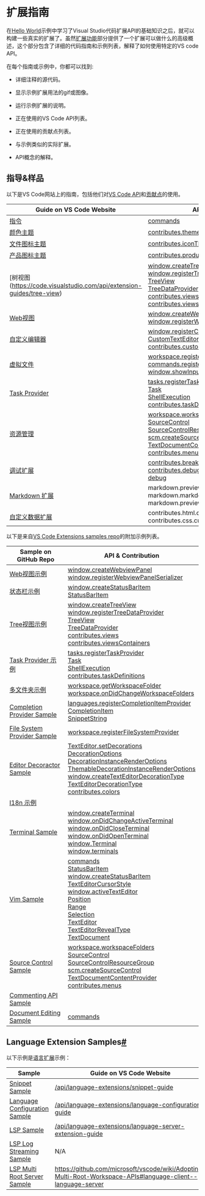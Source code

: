# 扩展指南

在[Hello World](https://code.visualstudio.com/api/get-started/your-first-extension)示例中学习了Visual Studio代码扩展API的基础知识之后，就可以构建一些真实的扩展了。虽然[扩展功能](https://code.visualstudio.com/api/extension-capabilities/overview)部分提供了一个扩展可以做什么的高级概述，这个部分包含了详细的代码指南和示例列表，解释了如何使用特定的VS code API。

在每个指南或示例中，你都可以找到:

- 详细注释的源代码。

- 显示示例扩展用法的gif或图像。

- 运行示例扩展的说明。

- 正在使用的VS Code API列表。

- 正在使用的贡献点列表。

- 与示例类似的实际扩展。

- API概念的解释。

## 指导&样品

以下是VS Code网站上的指南，包括他们对[VS Code API](https://code.visualstudio.com/api/references/vscode-api)和[贡献点](https://code.visualstudio.com/api/references/contribution-points)的使用。



| Guide on VS Code Website | API & Contribution |
| - | - |
| [指令](https://code.visualstudio.com/api/extension-guides/command) | [commands](https://code.visualstudio.com/api/references/vscode-api#commands) |
| [颜色主题](https://code.visualstudio.com/api/extension-guides/color-theme) | [contributes.themes](https://code.visualstudio.com/api/references/contribution-points#contributes.themes) |
| [文件图标主题](https://code.visualstudio.com/api/extension-guides/file-icon-theme) | [contributes.iconThemes](https://code.visualstudio.com/api/references/contribution-points#contributes.iconThemes) |
| [产品图标主题](https://code.visualstudio.com/api/extension-guides/product-icon-theme) | [contributes.productIconThemes](https://code.visualstudio.com/api/references/contribution-points#contributes.productIconThemes) |
| [树视图(https://code.visualstudio.com/api/extension-guides/tree-view) | [window.createTreeView](https://code.visualstudio.com/api/references/vscode-api#window.createTreeView)<br/>[window.registerTreeDataProvider](https://code.visualstudio.com/api/references/vscode-api#window.registerTreeDataProvider)<br/>[TreeView](https://code.visualstudio.com/api/references/vscode-api#TreeView)<br/>[TreeDataProvider](https://code.visualstudio.com/api/references/vscode-api#TreeDataProvider)<br/>[contributes.views](https://code.visualstudio.com/api/references/contribution-points#contributes.views)<br/>[contributes.viewsContainers](https://code.visualstudio.com/api/references/contribution-points#contributes.viewsContainers) |
| [Web视图](https://code.visualstudio.com/api/extension-guides/webview) | [window.createWebviewPanel](https://code.visualstudio.com/api/references/vscode-api#window.createWebviewPanel)<br/>[window.registerWebviewPanelSerializer](https://code.visualstudio.com/api/references/vscode-api#window.registerWebviewPanelSerializer) |
| [自定义编辑器](https://code.visualstudio.com/api/extension-guides/custom-editors) | [window.registerCustomEditorProvider](https://code.visualstudio.com/api/references/vscode-api#window.registerCustomEditorProvider)<br/>[CustomTextEditorProvider](https://code.visualstudio.com/api/references/vscode-api#CustomTextEditorProvider)<br/>[contributes.customEditors](https://code.visualstudio.com/api/references/contribution-points#contributes.customEditors) |
| [虚拟文件](https://code.visualstudio.com/api/extension-guides/virtual-documents) | [workspace.registerTextDocumentContentProvider](https://code.visualstudio.com/api/references/vscode-api#workspace.registerTextDocumentContentProvider)<br/>[commands.registerCommand](https://code.visualstudio.com/api/references/vscode-api#commands.registerCommand)<br/>[window.showInputBox](https://code.visualstudio.com/api/references/vscode-api#window.showInputBox) |
| [Task Provider](https://code.visualstudio.com/api/extension-guides/task-provider) | [tasks.registerTaskProvider](https://code.visualstudio.com/api/references/vscode-api#tasks.registerTaskProvider)<br/>[Task](https://code.visualstudio.com/api/references/vscode-api#Task)<br/>[ShellExecution](https://code.visualstudio.com/api/references/vscode-api#ShellExecution)<br/>[contributes.taskDefinitions](https://code.visualstudio.com/api/references/contribution-points#contributes.taskDefinitions) |
| [资源管理](https://code.visualstudio.com/api/extension-guides/scm-provider) | [workspace.workspaceFolders](https://code.visualstudio.com/api/references/vscode-api#workspace.workspaceFolders)<br/>[SourceControl](https://code.visualstudio.com/api/references/vscode-api#SourceControl)<br/>[SourceControlResourceGroup](https://code.visualstudio.com/api/references/vscode-api#SourceControlResourceGroup)<br/>[scm.createSourceControl](https://code.visualstudio.com/api/references/vscode-api#scm.createSourceControl)<br/>[TextDocumentContentProvider](https://code.visualstudio.com/api/references/vscode-api#TextDocumentContentProvider)<br/>[contributes.menus](https://code.visualstudio.com/api/references/contribution-points#contributes.menus) |
| [调试扩展](https://code.visualstudio.com/api/extension-guides/debugger-extension) | [contributes.breakpoints](https://code.visualstudio.com/api/references/contribution-points#contributes.breakpoints)<br/>[contributes.debuggers](https://code.visualstudio.com/api/references/contribution-points#contributes.debuggers)<br/>[debug](https://code.visualstudio.com/api/references/vscode-api#debug) |
| [Markdown 扩展](https://code.visualstudio.com/api/extension-guides/markdown-extension) | markdown.previewStyles<br/>markdown.markdownItPlugins<br/>markdown.previewScripts |
| [自定义数据扩展](https://code.visualstudio.com/api/extension-guides/custom-data-extension) | contributes.html.customData<br/>contributes.css.customData |

以下是来自[VS Code Extensions samples repo](https://github.com/microsoft/vscode-extension-samples)的附加示例列表。



| Sample on GitHub Repo | API & Contribution |
| - | - |
| [Web视图示例](https://github.com/microsoft/vscode-extension-samples/tree/master/webview-sample) | [window.createWebviewPanel](https://code.visualstudio.com/api/references/vscode-api#window.createWebviewPanel)<br/>[window.registerWebviewPanelSerializer](https://code.visualstudio.com/api/references/vscode-api#window.registerWebviewPanelSerializer) |
| [状态栏示例](https://github.com/microsoft/vscode-extension-samples/tree/master/statusbar-sample) | [window.createStatusBarItem](https://code.visualstudio.com/api/references/vscode-api#window.createStatusBarItem)<br/>[StatusBarItem](https://code.visualstudio.com/api/references/vscode-api#StatusBarItem) |
| [Tree视图示例](https://github.com/microsoft/vscode-extension-samples/tree/master/tree-view-sample) | [window.createTreeView](https://code.visualstudio.com/api/references/vscode-api#window.createTreeView)<br/>[window.registerTreeDataProvider](https://code.visualstudio.com/api/references/vscode-api#window.registerTreeDataProvider)<br/>[TreeView](https://code.visualstudio.com/api/references/vscode-api#TreeView)<br/>[TreeDataProvider](https://code.visualstudio.com/api/references/vscode-api#TreeDataProvider)<br/>[contributes.views](https://code.visualstudio.com/api/references/contribution-points#contributes.views)<br/>[contributes.viewsContainers](https://code.visualstudio.com/api/references/contribution-points#contributes.viewsContainers) |
| [Task Provider 示例](https://github.com/microsoft/vscode-extension-samples/tree/master/task-provider-sample) | [tasks.registerTaskProvider](https://code.visualstudio.com/api/references/vscode-api#tasks.registerTaskProvider)<br/>[Task](https://code.visualstudio.com/api/references/vscode-api#Task)<br/>[ShellExecution](https://code.visualstudio.com/api/references/vscode-api#ShellExecution)<br/>[contributes.taskDefinitions](https://code.visualstudio.com/api/references/contribution-points#contributes.taskDefinitions) |
| [多文件夹示例](https://github.com/microsoft/vscode-extension-samples/tree/master/basic-multi-root-sample) | [workspace.getWorkspaceFolder](https://code.visualstudio.com/api/references/vscode-api#workspace.getWorkspaceFolder)<br/>[workspace.onDidChangeWorkspaceFolders](https://code.visualstudio.com/api/references/vscode-api#workspace.onDidChangeWorkspaceFolders) |
| [Completion Provider Sample](https://github.com/microsoft/vscode-extension-samples/tree/master/completions-sample) | [languages.registerCompletionItemProvider](https://code.visualstudio.com/api/references/vscode-api#languages.registerCompletionItemProvider)<br/>[CompletionItem](https://code.visualstudio.com/api/references/vscode-api#CompletionItem)<br/>[SnippetString](https://code.visualstudio.com/api/references/vscode-api#SnippetString) |
| [File System Provider Sample](https://github.com/microsoft/vscode-extension-samples/tree/master/fsprovider-sample) | [workspace.registerFileSystemProvider](https://code.visualstudio.com/api/references/vscode-api#workspace.registerFileSystemProvider) |
| [Editor Decoractor Sample](https://github.com/microsoft/vscode-extension-samples/tree/master/decorator-sample) | [TextEditor.setDecorations](https://code.visualstudio.com/api/references/vscode-api#TextEditor.setDecorations)<br/>[DecorationOptions](https://code.visualstudio.com/api/references/vscode-api#DecorationOptions)<br/>[DecorationInstanceRenderOptions](https://code.visualstudio.com/api/references/vscode-api#DecorationInstanceRenderOptions)<br/>[ThemableDecorationInstanceRenderOptions](https://code.visualstudio.com/api/references/vscode-api#ThemableDecorationInstanceRenderOptions)<br/>[window.createTextEditorDecorationType](https://code.visualstudio.com/api/references/vscode-api#window.createTextEditorDecorationType)<br/>[TextEditorDecorationType](https://code.visualstudio.com/api/references/vscode-api#TextEditorDecorationType)<br/>[contributes.colors](https://code.visualstudio.com/api/references/contribution-points#contributes.colors) |
| [I18n 示例](https://github.com/microsoft/vscode-extension-samples/tree/master/i18n-sample) |   |
| [Terminal Sample](https://github.com/microsoft/vscode-extension-samples/tree/master/terminal-sample) | [window.createTerminal](https://code.visualstudio.com/api/references/vscode-api#window.createTerminal)<br/>[window.onDidChangeActiveTerminal](https://code.visualstudio.com/api/references/vscode-api#window.onDidChangeActiveTerminal)<br/>[window.onDidCloseTerminal](https://code.visualstudio.com/api/references/vscode-api#window.onDidCloseTerminal)<br/>[window.onDidOpenTerminal](https://code.visualstudio.com/api/references/vscode-api#window.onDidOpenTerminal)<br/>[window.Terminal](https://code.visualstudio.com/api/references/vscode-api#window.Terminal)<br/>[window.terminals](https://code.visualstudio.com/api/references/vscode-api#window.terminals) |
| [Vim Sample](https://github.com/microsoft/vscode-extension-samples/tree/master/vim-sample) | [commands](https://code.visualstudio.com/api/references/vscode-api#commands)<br/>[StatusBarItem](https://code.visualstudio.com/api/references/vscode-api#StatusBarItem)<br/>[window.createStatusBarItem](https://code.visualstudio.com/api/references/vscode-api#window.createStatusBarItem)<br/>[TextEditorCursorStyle](https://code.visualstudio.com/api/references/vscode-api#TextEditorCursorStyle)<br/>[window.activeTextEditor](https://code.visualstudio.com/api/references/vscode-api#window.activeTextEditor)<br/>[Position](https://code.visualstudio.com/api/references/vscode-api#Position)<br/>[Range](https://code.visualstudio.com/api/references/vscode-api#Range)<br/>[Selection](https://code.visualstudio.com/api/references/vscode-api#Selection)<br/>[TextEditor](https://code.visualstudio.com/api/references/vscode-api#TextEditor)<br/>[TextEditorRevealType](https://code.visualstudio.com/api/references/vscode-api#TextEditorRevealType)<br/>[TextDocument](https://code.visualstudio.com/api/references/vscode-api#TextDocument) |
| [Source Control Sample](https://github.com/microsoft/vscode-extension-samples/tree/master/source-control-sample) | [workspace.workspaceFolders](https://code.visualstudio.com/api/references/vscode-api#workspace.workspaceFolders)<br/>[SourceControl](https://code.visualstudio.com/api/references/vscode-api#SourceControl)<br/>[SourceControlResourceGroup](https://code.visualstudio.com/api/references/vscode-api#SourceControlResourceGroup)<br/>[scm.createSourceControl](https://code.visualstudio.com/api/references/vscode-api#scm.createSourceControl)<br/>[TextDocumentContentProvider](https://code.visualstudio.com/api/references/vscode-api#TextDocumentContentProvider)<br/>[contributes.menus](https://code.visualstudio.com/api/references/contribution-points#contributes.menus) |
| [Commenting API Sample](https://github.com/microsoft/vscode-extension-samples/tree/master/comment-sample) |   |
| [Document Editing Sample](https://github.com/microsoft/vscode-extension-samples/tree/master/document-editing-sample) | [commands](https://code.visualstudio.com/api/references/vscode-api#commands) |


## Language Extension Samples[#](https://code.visualstudio.com/api/extension-guides/overview#language-extension-samples)

以下示例是[语言扩展](https://code.visualstudio.com/api/language-extensions/overview)示例：



| Sample | Guide on VS Code Website |
| - | - |
| [Snippet Sample](https://github.com/microsoft/vscode-extension-samples/tree/master/snippet-sample) | [/api/language-extensions/snippet-guide](https://code.visualstudio.com/api/language-extensions/snippet-guide) |
| [Language Configuration Sample](https://github.com/microsoft/vscode-extension-samples/tree/master/language-configuration-sample) | [/api/language-extensions/language-configuration-guide](https://code.visualstudio.com/api/language-extensions/language-configuration-guide) |
| [LSP Sample](https://github.com/microsoft/vscode-extension-samples/tree/master/lsp-sample) | [/api/language-extensions/language-server-extension-guide](https://code.visualstudio.com/api/language-extensions/language-server-extension-guide) |
| [LSP Log Streaming Sample](https://github.com/microsoft/vscode-extension-samples/tree/master/lsp-log-streaming-sample) | N/A |
| [LSP Multi Root Server Sample](https://github.com/microsoft/vscode-extension-samples/tree/master/lsp-multi-server-sample) | https://github.com/microsoft/vscode/wiki/Adopting-Multi-Root-Workspace-APIs#language-client--language-server |
